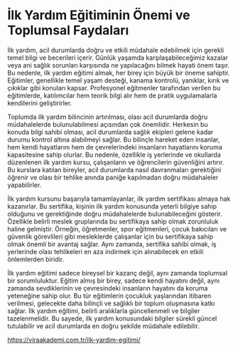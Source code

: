 # İlk Yardım Eğitiminin Önemi ve Toplumsal Faydaları
İlk yardım, acil durumlarda doğru ve etkili müdahale edebilmek için gerekli temel bilgi ve becerileri içerir. Günlük yaşamda karşılaşabileceğimiz kazalar veya ani sağlık sorunları karşısında ne yapılacağını bilmek hayati önem taşır. Bu nedenle, ilk yardım eğitimi almak, her birey için büyük bir öneme sahiptir. Eğitimler, genellikle temel yaşam desteği, kanama kontrolü, yanıklar, kırık ve çıkıklar gibi konuları kapsar. Profesyonel eğitmenler tarafından verilen bu eğitimlerde, katılımcılar hem teorik bilgi alır hem de pratik uygulamalarla kendilerini geliştirirler.

Toplumda ilk yardım bilincinin artırılması, olası acil durumlarda doğru müdahalelerde bulunulabilmesi açısından çok önemlidir. Herkesin bu konuda bilgi sahibi olması, acil durumlarda sağlık ekipleri gelene kadar durumu kontrol altına alabilmeyi sağlar. Bu bilinçle hareket eden insanlar, hem kendi hayatlarını hem de çevrelerindeki insanların hayatlarını koruma kapasitesine sahip olurlar. Bu nedenle, özellikle iş yerlerinde ve okullarda düzenlenen ilk yardım kursu, çalışanların ve öğrencilerin güvenliğini artırır. Bu kurslara katılan bireyler, acil durumlarda nasıl davranmaları gerektiğini öğrenir ve olası bir tehlike anında paniğe kapılmadan doğru müdahaleler yapabilirler.

İlk yardım kursunu başarıyla tamamlayanlar, ilk yardım sertifikası almaya hak kazanırlar. Bu sertifika, kişinin ilk yardım konusunda yeterli bilgiye sahip olduğunu ve gerektiğinde doğru müdahalelerde bulunabileceğini gösterir. Özellikle belirli meslek gruplarında bu sertifikaya sahip olmak zorunluluk haline gelmiştir. Örneğin, öğretmenler, spor eğitmenleri, çocuk bakıcıları ve güvenlik görevlileri gibi mesleklerde çalışanlar için bu sertifikaya sahip olmak önemli bir avantaj sağlar. Aynı zamanda, sertifika sahibi olmak, iş yerlerinde olası tehlikeleri en aza indirmek için alınabilecek en etkili önlemlerden biridir.

İlk yardım eğitimi sadece bireysel bir kazanç değil, aynı zamanda toplumsal bir sorumluluktur. Eğitim almış bir birey, sadece kendi hayatını değil, aynı zamanda sevdiklerinin ve çevresindeki insanların hayatını da koruma yeteneğine sahip olur. Bu tür eğitimlerin çocukluk yaşlarından itibaren verilmesi, gelecekte daha bilinçli ve sağlıklı bir toplum oluşmasına katkı sağlar. İlk yardım eğitimi, belirli aralıklarla güncellenmeli ve bilgiler tazelenmelidir. Bu sayede, ilk yardım konusundaki bilgiler sürekli güncel tutulabilir ve acil durumlarda en doğru şekilde müdahale edilebilir.


https://viraakademi.com.tr/ilk-yardim-egitimi/
